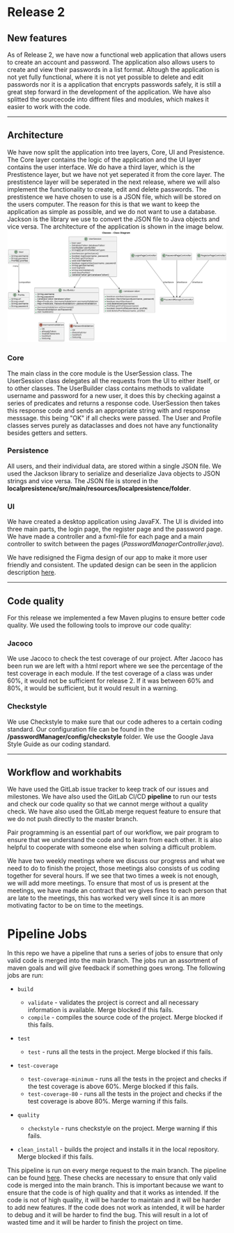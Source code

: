 # Release 2

## New features

<!-- A quick summary of the new features in this release. -->
As of Release 2, we have now a functional web application that allows users to create an account and password.
The application also allows users to create and view their passwords in a list format. Altough the application is not yet fully 
functional, where it is not yet possible to delete and edit passwords nor it is a application that encrypts passwords
safely, it is still a great step forward in the development of the application. We have also splitted the sourcecode 
into diffrent files and modules, which makes it easier to work with the code.

---

## Architecture

We have now split the application into tree layers, Core,  UI and Presistence. The Core layer contains the logic of the application and the UI layer contains the user interface.
We do have a third layer, which is the Prestistence layer, but we have not yet seperated it from the core layer. The prestistence layer will be seperated in the next release, where we will also
implement the functionality to create, edit and delete passwords. The prestistence we have chosen to use is a JSON file,
which will be stored on the users computer. The reason for this is that we want to keep the application as simple as 
possible, and we do not want to use a database. Jackson is the library we use to convert the JSON file to Java objects 
and vice versa. The architecture of the application is shown in the image below.
![img.png](../images/release2_classDiagram.png)

### Core

The main class in the core module is the UserSession class. The UserSession class delegates all the requests from the
UI to either itself, or to other classes. The UserBuilder class contains methods to validate username and password for
a new user, it does this by checking against a series of predicates and returns a response code.
UserSession then takes this response code and sends an appropriate string with and response messsage. this being "OK" if all checks were passed.
The User and Profile classes serves purely as dataclasses and does not have any functionality besides getters and setters.

### Persistence

All users, and their individual data, are stored within a single JSON file. We used the Jackson library to
serialize and deserialize Java objects to JSON strings and vice versa. The JSON file is stored in the
**localpresistence/src/main/resources/localpresistence/folder**.

### UI

We have created a desktop application using JavaFX. The UI is divided into three main parts, the login page, the 
register page and the password page. We have made a controller and a fxml-file for each page and a main controller to 
switch between the pages (*PasswordManagerController.java*).

We have redisigned the Figma design of our app to make it more user friendly and consistent. The updated design can be
seen in the applicion description [here](../../passwordManager/readme.md).

---

## Code quality

For this release we implemented a few Maven plugins to ensure better code quality. We used the following tools to
improve our code quality:

### Jacoco

We use Jacoco to check the test coverage of our project.
After Jacoco has been run we are left with a html report where
we see the percentage of the test coverage in each module.
If the test coverage of a class was under 60%, it would not be sufficient
for release 2. If it was between 60% and 80%, it would be sufficient,
but it would result in a warning.


<!--mvn kommando for å kjøre jacoco-->

### Checkstyle

We use Checkstyle to make sure that our code adheres to a certain coding standard. Our configuration file can be found
in the **/passwordManager/config/checkstyle** folder. We use the Google Java Style Guide as our coding standard.

<!--mvn kommando for å kjøre checkstyle-->


<!--### Spotbugs

We use Spotbugs to analyze our Java code for bugs.-->

---

## Workflow and workhabits

We have used the GitLab issue tracker to keep track of our issues and milestones. We have also used the GitLab CI/CD
**pipeline** to run our tests and check our code quality so that we cannot merge without a quality check. We have
also used the GitLab merge request feature to ensure that we do not push directly to the master branch.

Pair programming is an essential part of our workflow, we pair program to ensure that we understand the code and to
learn from each other. It is also helpful to cooperate with someone else when solving a difficult problem.

We have two weekly meetings where we discuss our progress and what we need to do to finish the project, those meetings
also consists of us coding together for several hours. If we see that two times a week is not enough, we will add more
meetings. To ensure that most of us is present at the meetings, we have made an contract that we gives fines to each
person that are late to the meetings, this has worked very well since it is an more motivating factor to be on time to
the meetings.

# Pipeline Jobs

In this repo we have a pipeline that runs a series of jobs to ensure that only valid code is merged into the main branch.
The jobs run an assortment of maven goals and will give feedback if something goes wrong. The following jobs are run:

- `build`
  - `validate` - validates the project is correct and all necessary information is available. Merge blocked if this fails.
  - `compile` - compiles the source code of the project. Merge blocked if this fails.

- `test`
  - `test` - runs all the tests in the project. Merge blocked if this fails.
- `test-coverage`
  - `test-coverage-minimum` - runs all the tests in the project and checks if the test coverage is above 60%. Merge blocked if this fails.
  - `test-coverage-80` - runs all the tests in the project and checks if the test coverage is above 80%. Merge warning if this fails.
- `quality`
  - `checkstyle` - runs checkstyle on the project. Merge warning if this fails.

- `clean_install` - builds the project and installs it in the local repository. Merge blocked if this fails.

This pipeline is run on every merge request to the main branch. The pipeline can be found [here](../../.gitlab-ci.yml). These checks are necessary to ensure that only valid code is merged into the main branch. This is important because we want to ensure that the code is of high quality and that it works as intended. If the code is not of high quality, it will be harder to maintain and it will be harder to add new features. If the code does not work as intended, it will be harder to debug and it will be harder to find the bug. This will result in a lot of wasted time and it will be harder to finish the project on time.
